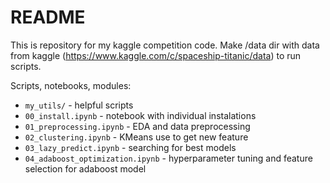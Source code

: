# README

This is repository for my kaggle competition code.
Make /data dir with data from kaggle (https://www.kaggle.com/c/spaceship-titanic/data) to run scripts.

Scripts, notebooks, modules:
* `my_utils/` - helpful scripts
* `00_install.ipynb` - notebook with individual instalations 
* `01_preprocessing.ipynb` - EDA and data preprocessing
* `02_clustering.ipynb` - KMeans use to get new feature
* `03_lazy_predict.ipynb` - searching for best models
* `04_adaboost_optimization.ipynb` - hyperparameter tuning and feature selection for adaboost model